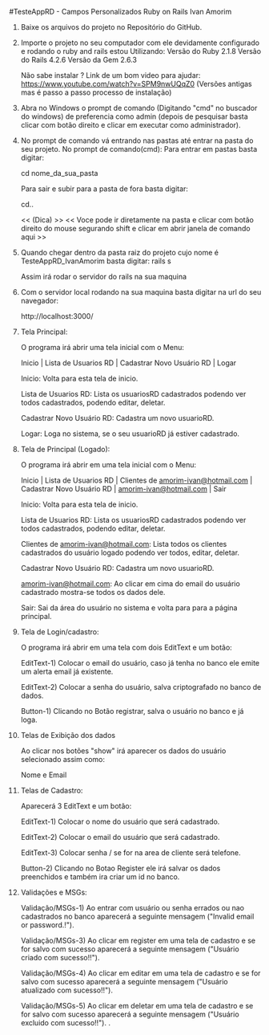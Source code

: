 
#TesteAppRD - Campos Personalizados Ruby on Rails Ivan Amorim

1) Baixe os arquivos do projeto no Repositório do GitHub.

2) Importe o projeto no seu computador com ele devidamente configurado e rodando o ruby and rails estou Utilizando: 
	Versão do Ruby 2.1.8
	Versão do Rails 4.2.6
	Versão da Gem 2.6.3
	
	Não sabe instalar ?
	Link de um bom video para ajudar:
	https://www.youtube.com/watch?v=SPM9nwUQqZ0 (Versões antigas mas é passo a passo processo de instalação)

3) Abra no Windows o prompt de comando (Digitando "cmd" no buscador do windows) 
   de preferencia como admin (depois de pesquisar basta clicar com botão direito e clicar em executar como administrador).

4) No prompt de comando vá entrando nas pastas até entrar na pasta do seu projeto.
	No prompt de comando(cmd):
	Para entrar em pastas basta digitar:  
	
	cd nome_da_sua_pasta
	
	Para sair e subir para a pasta de fora basta digitar: 
	
	cd..

	<< (Dica) >> 
	<< Voce pode ir diretamente na pasta e clicar com botão direito do mouse segurando shift e clicar em abrir janela de comando aqui >>
	
5) Quando chegar dentro da pasta raiz do projeto cujo nome é TesteAppRD_IvanAmorim basta digitar: 
	rails s   
	
	Assim irá rodar o servidor do rails na sua maquina
	
6)  Com o servidor local rodando na sua maquina basta digitar na url do seu navegador:

	http://localhost:3000/

7) Tela Principal:

	O programa irá abrir uma tela inicial com o Menu:
	
	Inicio | Lista de Usuarios RD | Cadastrar Novo Usuário RD | Logar

	Inicio: Volta para esta tela de inicio.
	
	Lista de Usuarios RD: Lista os usuariosRD cadastrados podendo ver todos cadastrados, podendo editar, deletar.

	Cadastrar Novo Usuário RD: Cadastra um novo usuarioRD.
	
	Logar: Loga no sistema, se o seu usuarioRD já estiver cadastrado.
	
8) Tela de Principal (Logado):

	O programa irá abrir em uma tela inicial com o Menu:
	
	Inicio | Lista de Usuarios RD | Clientes de amorim-ivan@hotmail.com | Cadastrar Novo Usuário RD | amorim-ivan@hotmail.com | Sair 

	Inicio: Volta para esta tela de inicio.
	
	Lista de Usuarios RD: Lista os usuariosRD cadastrados podendo ver todos cadastrados, podendo editar, deletar.
	
	Clientes de amorim-ivan@hotmail.com: Lista todos os clientes cadastrados do usuário logado podendo ver todos, editar, deletar.
	
	Cadastrar Novo Usuário RD: Cadastra um novo usuarioRD.
	
	amorim-ivan@hotmail.com: Ao clicar em cima do email do usuário cadastrado mostra-se todos os dados dele.
	
	Sair: Sai da área do usuário no sistema e volta para para a página principal.
	

9) Tela de Login/cadastro:

	O programa irá abrir em uma tela com dois EditText e um botão:

	EditText-1) Colocar o email do usuário, caso já tenha no banco ele emite um alerta email já existente.
	
	EditText-2) Colocar a senha do usuário, salva criptografado no banco de dados.

	Button-1) Clicando no Botão registrar, salva o usuário no banco e já loga.
	
	
10) Telas de Exibição dos dados

	Ao clicar nos botões "show" irá aparecer os dados do usuário selecionado assim como:

	Nome e Email
	
11) Telas de Cadastro:

	Aparecerá 3 EditText e um botão:
	
	EditText-1) Colocar o nome do usuário que será cadastrado.
	
	EditText-2) Colocar o email do usuário que será cadastrado.

	EditText-3) Colocar senha / se for na area de cliente será telefone.
	
	Button-2) Clicando no Botao Register ele irá salvar os dados preenchidos e também ira criar um id no banco.
	
12) Validações e MSGs:
	
	Validação/MSGs-1) Ao entrar com usuário ou senha errados ou nao cadastrados no banco aparecerá a seguinte mensagem ("Invalid email or password.!").
	
	Validação/MSGs-3) Ao clicar em register em uma tela de cadastro e se for salvo com sucesso aparecerá a seguinte mensagem ("Usuário criado com sucesso!!").

	Validação/MSGs-4) Ao clicar em editar em uma tela de cadastro e se for salvo com sucesso aparecerá a seguinte mensagem ("Usuário atualizado com sucesso!!").

	Validação/MSGs-5) Ao clicar em deletar em uma tela de cadastro e se for salvo com sucesso aparecerá a seguinte mensagem ("Usuário excluido com sucesso!!").	
.

